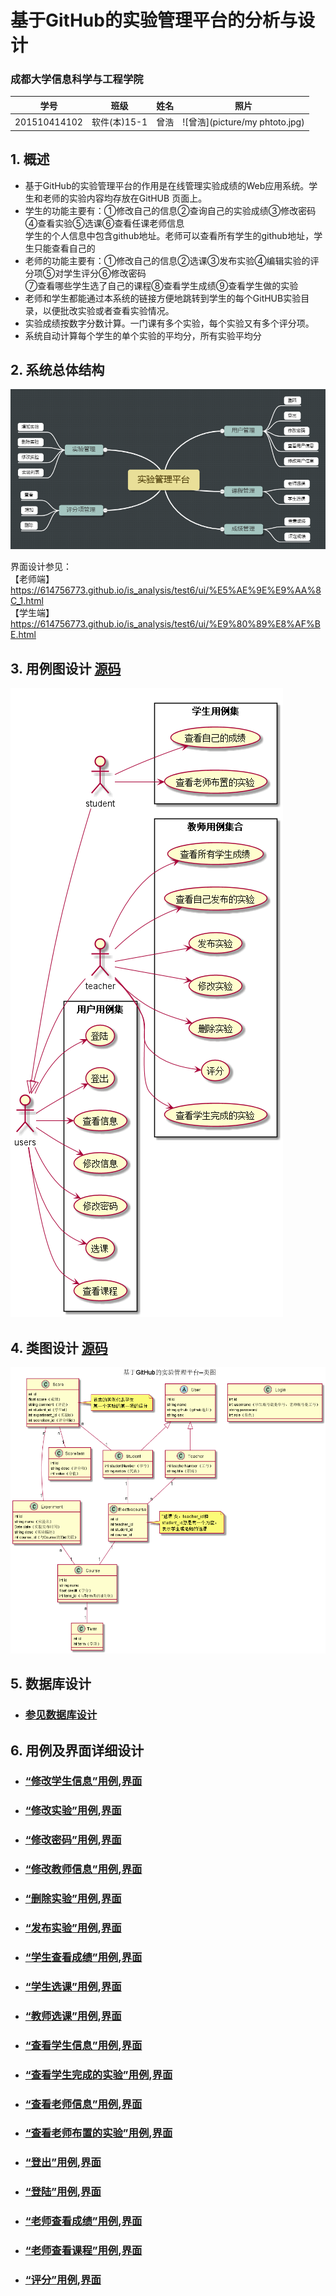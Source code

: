 ﻿<!-- markdownlint-disable MD033-->
<!-- 禁止MD033类型的警告 https://www.npmjs.com/package/markdownlint -->

# 基于GitHub的实验管理平台的分析与设计

### 成都大学信息科学与工程学院

|学号|班级|姓名|照片|
|:-------:|:-------------: | :----------:|:---:|
|201510414102|软件(本)15-1|曾浩|![曾浩](picture/my phtoto.jpg)|

## 1. 概述
- 基于GitHub的实验管理平台的作用是在线管理实验成绩的Web应用系统。学生和老师的实验内容均存放在GitHUB
页面上。
- 学生的功能主要有：①修改自己的信息②查询自己的实验成绩③修改密码④查看实验⑤选课⑥查看任课老师信息
  <br>学生的个人信息中包含github地址。老师可以查看所有学生的github地址，学生只能查看自己的
- 老师的功能主要有：①修改自己的信息②选课③发布实验④编辑实验的评分项⑤对学生评分⑥修改密码<br>
  ⑦查看哪些学生选了自己的课程⑧查看学生成绩⑨查看学生做的实验
- 老师和学生都能通过本系统的链接方便地跳转到学生的每个GitHUB实验目录，以便批改实验或者查看实验情况。
- 实验成绩按数字分数计算。一门课有多个实验，每个实验又有多个评分项。
- 系统自动计算每个学生的单个实验的平均分，所有实验平均分

## 2. 系统总体结构
![](picture/实验管理平台系统结构.png)

界面设计参见：<br>【老师端】 https://614756773.github.io/is_analysis/test6/ui/%E5%AE%9E%E9%AA%8C_1.html
              <br>【学生端】 https://614756773.github.io/is_analysis/test6/ui/%E9%80%89%E8%AF%BE.html

## 3. 用例图设计 [源码](src/用例图.puml)
![](picture/用例图.png)

## 4. 类图设计 [源码](src/类图.puml)
![](./picture/类图.png)

## 5. 数据库设计
- ### [参见数据库设计](数据库设计.md)

## 6. 用例及界面详细设计
- ### [“修改学生信息”用例](./用例/修改学生信息.md),[界面](https://614756773.github.io/is_analysis/test6/ui/%E4%BF%AE%E6%94%B9%E5%AD%A6%E7%94%9F%E4%BF%A1%E6%81%AF.html)
- ### [“修改实验”用例](./用例/修改实验.md),[界面](https://614756773.github.io/is_analysis/test6/ui/%E5%AE%9E%E9%AA%8C_1.html)
- ### [“修改密码”用例](./用例/修改密码.md),[界面](https://614756773.github.io/is_analysis/test6/ui/%E4%BF%AE%E6%94%B9%E5%AF%86%E7%A0%81_1.html)
- ### [“修改教师信息”用例](./用例/修改教师信息.md),[界面](https://614756773.github.io/is_analysis/test6/ui/%E4%BF%AE%E6%94%B9%E6%95%99%E5%B8%88%E4%BF%A1%E6%81%AF.html)
- ### [“删除实验”用例](./用例/删除实验.md),[界面](https://614756773.github.io/is_analysis/test6/ui/%E5%AE%9E%E9%AA%8C_1.html)
- ### [“发布实验”用例](./用例/发布实验.md),[界面](https://614756773.github.io/is_analysis/test6/ui/%E5%AE%9E%E9%AA%8C_1.html)
- ### [“学生查看成绩”用例](./用例/学生查看成绩.md),[界面](https://614756773.github.io/is_analysis/test6/ui/%E6%9F%A5%E7%9C%8B%E6%88%90%E7%BB%A9.html)
- ### [“学生选课”用例](./用例/学生选课.md),[界面](https://614756773.github.io/is_analysis/test6/ui/%E9%80%89%E8%AF%BE.html)
- ### [“教师选课”用例](./用例/教师选课.md),[界面](https://614756773.github.io/is_analysis/test6/ui/%E9%80%89%E8%AF%BE_1.html)
- ### [“查看学生信息”用例](./用例/查看学生信息.md),[界面](https://614756773.github.io/is_analysis/test6/ui/%E5%AD%A6%E7%94%9F%E4%BF%A1%E6%81%AF.html)
- ### [“查看学生完成的实验”用例](./用例/查看学生完成的实验.md),[界面](https://614756773.github.io/is_analysis/test6/ui/%E8%AF%84%E5%88%86.html)
- ### [“查看老师信息”用例](./用例/查看老师信息.md),[界面](https://614756773.github.io/is_analysis/test6/ui/%E6%95%99%E5%B8%88%E4%BF%A1%E6%81%AF_1.html)
- ### [“查看老师布置的实验”用例](./用例/查看老师布置的实验.md),[界面](https://614756773.github.io/is_analysis/test6/ui/%E5%AE%9E%E9%AA%8C.html)
- ### [“登出”用例](./用例/登出.md),[界面](https://614756773.github.io/is_analysis/test6/ui/%E5%AE%9E%E9%AA%8C.html)
- ### [“登陆”用例](./用例/登陆.md),[界面](https://614756773.github.io/is_analysis/test6/ui/%E7%99%BB%E9%99%86.html)
- ### [“老师查看成绩”用例](./用例/老师查看成绩.md),[界面](https://614756773.github.io/is_analysis/test6/ui/%E6%9F%A5%E7%9C%8B%E6%88%90%E7%BB%A9_1.html)
- ### [“老师查看课程”用例](./用例/老师查看课程.md),[界面](https://614756773.github.io/is_analysis/test6/ui/%E9%80%89%E8%AF%BE_1.html)
- ### [“评分”用例](./用例/评分.md),[界面](https://614756773.github.io/is_analysis/test6/ui/%E8%AF%84%E5%88%86.html)
